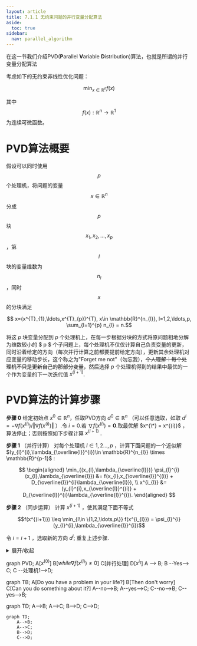 ```yaml
---
layout: article
title: 7.1.1 无约束问题的并行变量分配算法
aside:
  toc: true
sidebar:
  nav: parallel_algorithm
---
```

在这一节我们介绍PVD(**P**arallel **V**ariable **D**istribution)算法，也就是所谓的并行变量分配算法

考虑如下的无约束非线性优化问题：

$$\min_{x\in \mathbb{R}^{n}} f(x) $$

其中$$f(x):\mathbb{R}^{n}\rightarrow \mathbb{R}^{1}$$为连续可微函数。

# PVD算法概要

假设可以同时使用 $$p$$ 个处理机，将问题的变量 $$x\in \mathbb{R}^{n}$$ 分成 $$p$$ 块 $$x_{1},x_{2},\ldots,x_{p}$$ ，第 $$l$$ 块的变量维数为 $$n_{l}$$ ，同时 $$x$$ 的分块满足

$$ x=(x^{T}_{1},\ldots,x^{T}_{p})^{T}, x\in \mathbb{R}^{n_{l}}, l=1,2,\ldots,p, \sum_{l=1}^{p} n_{l} = n.$$

将这 $p$ 块变量分配到 $p$ 个处理机上，在每一步根据分块的方式将原问题相地分解为维数较小的 $ p $ 个子问题上，每个处理机不仅仅计算自己负责变量的更新，同时沿着给定的方向（每次并行计算之前都要提前给定方向），更新其余处理机对应变量的移动步长，这个称之为"Forget me not"（勿忘我），~~个人理解：每个处理机不只是更新自己的那部分变量~~，然后选择 $p$ 个处理机得到的结果中最优的一个作为变量的下一次迭代值 $x^{(i+1)}$.

# PVD算法的计算步骤

**步骤 $0$** 给定初始点 $x^{0}\in \mathbb{R}^{n}$，任取PVD方向 $d^{0}\in \mathbb{R}^{n}$ （可以任意选取，如取 $d^{i}=-\nabla f(x^{(i)})/\Vert \nabla f(x^{(i)}) \Vert$ ）.令 $i=0$.若 $\nabla f(x^{(i)}) = \mathbf{0}$.取最优解 $x^{\*} = x^{(i)}$ ，算法停止；否则按照如下步骤计算 $x^{(i+1)}$ .

**步骤 $1$** （并行计算） 对每个处理机 $l\in {1,2\ldots,p}$ ，计算下面问题的一个近似解 $(y_{l}^{i},\lambda_{\overline{l}}^{i})\in \mathbb{R}^{n_{l}} \times \mathbb{R}^{p-1}$ :

$$
\begin{aligned}
\min_{(x_{l},\lambda_{\overline{l}})} \psi_{l}^{i} (x_{l},\lambda_{\overline{l}}) &= f(x_{l},x_{\overline{l}}^{(i)} + D_{\overline{l}}^{i}\lambda_{\overline{l}}), \\
x^{i_{l}} &= (y_{l}^{i},x_{\overline{l}}^{(i)} + D_{\overline{l}}^{i}\lambda_{\overline{l}}^{i}).
\end{aligned}
$$

**步骤 $2$** （同步运算） 计算 $x^{(i+1)}$ ，使其满足下面不等式

$$f(x^{(i+1)}) \leq \min_{l\in \{1,2,\ldots,p\}} f(x^{i_{l}}) = \psi_{l}^{i} (y_{l}^{i},\lambda_{\overline{l}}^{i})$$

令 $i = i + 1$ ，选取新的方向 $d^{i}$; 重复上述步骤. 

<details><summary>展开/收起</summary>
被折叠的内容
</details>


graph PVD;
    A[$x^{(0)}$]
    B[$while \nabla f(x^{(i)}) \neq 0$]
    C[并行处理]
    D[$x^{i_{1}}$]
    A --> B;
    B --Yes--> C;
    C --处理机1-->D;



graph TB;
    A[Do you have a problem in your life?]
    B[Then don't worry]
    C[Can you do something about it?]
    A--no-->B;
    A--yes-->C;
    C--no-->B;
    C--yes-->B;

graph TD;
    A-->B;
    A-->C;
    B-->D;
    C-->D;
    
```mermaid
graph TD;
    A-->B;
    A-->C;
    B-->D;
    C-->D;
```


